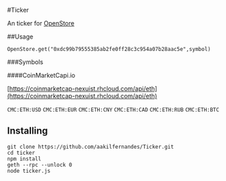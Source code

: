 #Ticker

An ticker for [OpenStore](https://github.com/aakilfernandes/OpenStore)

##Usage

	OpenStore.get("0xdc99b79555385ab2fe0ff28c3c954a07b28aac5e",symbol)

###Symbols


####CoinMarketCapi.io

[https://coinmarketcap-nexuist.rhcloud.com/api/eth](https://coinmarketcap-nexuist.rhcloud.com/api/eth)

`CMC:ETH:USD`
`CMC:ETH:EUR`
`CMC:ETH:CNY`
`CMC:ETH:CAD`
`CMC:ETH:RUB`
`CMC:ETH:BTC`

## Installing

    git clone https://github.com/aakilfernandes/Ticker.git
    cd ticker
    npm install
    geth --rpc --unlock 0
    node ticker.js
